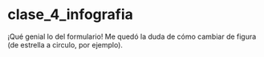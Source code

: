# clase_4_infografia

¡Qué genial lo del formulario!
Me quedó la duda de cómo cambiar de figura (de estrella a circulo, por ejemplo).
